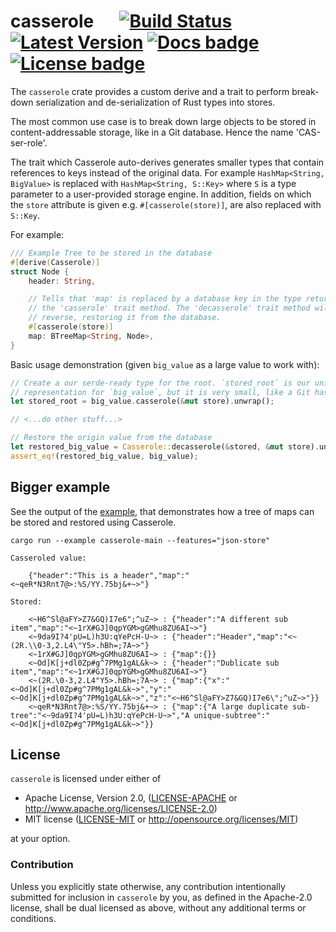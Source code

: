 # casserole &emsp; [![Build Status]][travis] [![Latest Version]][crates.io] [![Docs badge]][Docs link] [![License badge]][License link]

[Build Status]: https://api.travis-ci.org/da-x/casserole.svg?branch=master
[travis]: https://travis-ci.org/da-x/casserole
[Latest Version]: https://img.shields.io/crates/v/casserole.svg
[crates.io]: https://crates.io/crates/casserole
[License badge]: https://img.shields.io/badge/license-MIT%2FApache--2.0-blue.svg
[License link]: https://travis-ci.org/da-x/casserole
[Docs badge]: https://docs.rs/casserole/badge.svg
[Docs link]: https://docs.rs/casserole

The `casserole` crate provides a custom derive and a trait to perform
break-down serialization and de-serialization of Rust types into stores.

The most common use case is to break down large objects to be stored in
content-addressable storage, like in a Git database. Hence the name
'CAS-ser-role'.

The trait which Casserole auto-derives generates smaller types that contain
references to keys instead of the original data. For example `HashMap<String,
BigValue>` is replaced with `HashMap<String, S::Key>` where `S` is a type
parameter to a user-provided storage engine. In addition, fields on which the
`store` attribute is given e.g. `#[casserole(store)]`, are also replaced with
`S::Key`.

For example:

```rust
/// Example Tree to be stored in the database
#[derive(Casserole)]
struct Node {
    header: String,

    // Tells that 'map' is replaced by a database key in the type returned from
    // the 'casserole' trait method. The 'decasserole' trait method will do the
    // reverse, restoring it from the database.
    #[casserole(store)]
    map: BTreeMap<String, Node>,
}
```

Basic usage demonstration (given `big_value` as a large value to work with):

```rust
// Create a our serde-ready type for the root. `stored_root` is our unique
// representation for `big_value`, but it is very small, like a Git hash.
let stored_root = big_value.casserole(&mut store).unwrap();

// <...do other stuff...>

// Restore the origin value from the database
let restored_big_value = Casserole::decasserole(&stored, &mut store).unwrap();
assert_eq!(restored_big_value, big_value);
```

## Bigger example

See the output of the [example](example/main.rs), that demonstrates how a tree
of maps can be stored and restored using Casserole.


```
cargo run --example casserole-main --features="json-store"
```

```
Casseroled value:

    {"header":"This is a header","map":"<~qeR*N3Rnt7@>:%S/YY.75bj&+~>"}

Stored:

    <~H6^Sl@aFY>Z7&GQ)I7e6";^uZ~> : {"header":"A different sub item","map":"<~1rX#GJ]0qpYGM>gGMhu8ZU6AI~>"}
    <~9da9I?4'pU=L)h3U:qYePcH-U~> : {"header":"Header","map":"<~(2R.\\0-3,2.L4\"Y5>.hBh=;7A~>"}
    <~1rX#GJ]0qpYGM>gGMhu8ZU6AI~> : {"map":{}}
    <~Od]K[j+dl0Zp#g^7PMg1gAL&k~> : {"header":"Dublicate sub item","map":"<~1rX#GJ]0qpYGM>gGMhu8ZU6AI~>"}
    <~(2R.\0-3,2.L4"Y5>.hBh=;7A~> : {"map":{"x":"<~Od]K[j+dl0Zp#g^7PMg1gAL&k~>","y":"<~Od]K[j+dl0Zp#g^7PMg1gAL&k~>","z":"<~H6^Sl@aFY>Z7&GQ)I7e6\";^uZ~>"}}
    <~qeR*N3Rnt7@>:%S/YY.75bj&+~> : {"map":{"A large duplicate sub-tree":"<~9da9I?4'pU=L)h3U:qYePcH-U~>","A unique-subtree":"<~Od]K[j+dl0Zp#g^7PMg1gAL&k~>"}}
```


## License

`casserole` is licensed under either of

 * Apache License, Version 2.0, ([LICENSE-APACHE](LICENSE-APACHE) or
   http://www.apache.org/licenses/LICENSE-2.0)
 * MIT license ([LICENSE-MIT](LICENSE-MIT) or
   http://opensource.org/licenses/MIT)

at your option.

### Contribution

Unless you explicitly state otherwise, any contribution intentionally submitted
for inclusion in `casserole` by you, as defined in the Apache-2.0 license,
shall be dual licensed as above, without any additional terms or conditions.
